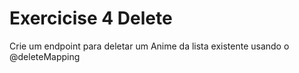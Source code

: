 # Exercicise 4 Delete

Crie um endpoint para deletar um Anime da lista existente
usando o @deleteMapping